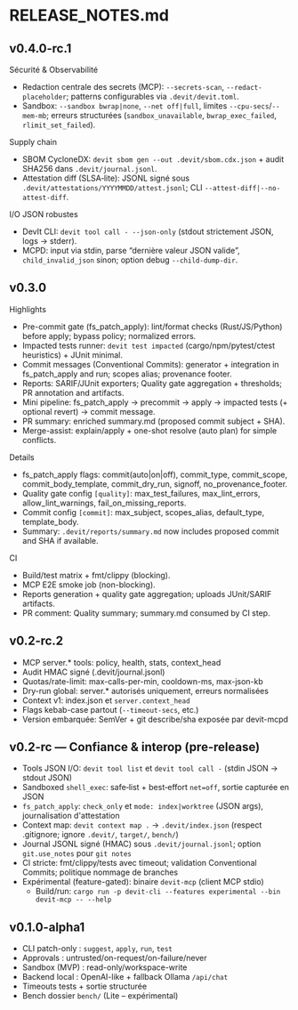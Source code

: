# RELEASE_NOTES.md

## v0.4.0-rc.1

Sécurité & Observabilité
- Redaction centrale des secrets (MCP): `--secrets-scan`, `--redact-placeholder`; patterns configurables via `.devit/devit.toml`.
- Sandbox: `--sandbox bwrap|none`, `--net off|full`, limites `--cpu-secs`/`--mem-mb`; erreurs structurées (`sandbox_unavailable`, `bwrap_exec_failed`, `rlimit_set_failed`).

Supply chain
- SBOM CycloneDX: `devit sbom gen --out .devit/sbom.cdx.json` + audit SHA256 dans `.devit/journal.jsonl`.
- Attestation diff (SLSA‑lite): JSONL signé sous `.devit/attestations/YYYYMMDD/attest.jsonl`; CLI `--attest-diff|--no-attest-diff`.

I/O JSON robustes
- DevIt CLI: `devit tool call - --json-only` (stdout strictement JSON, logs → stderr).
- MCPD: input via stdin, parse “dernière valeur JSON valide”, `child_invalid_json` sinon; option debug `--child-dump-dir`.

## v0.3.0

Highlights
- Pre-commit gate (fs_patch_apply): lint/format checks (Rust/JS/Python) before apply; bypass policy; normalized errors.
- Impacted tests runner: `devit test impacted` (cargo/npm/pytest/ctest heuristics) + JUnit minimal.
- Commit messages (Conventional Commits): generator + integration in fs_patch_apply and run; scopes alias; provenance footer.
- Reports: SARIF/JUnit exporters; Quality gate aggregation + thresholds; PR annotation and artifacts.
- Mini pipeline: fs_patch_apply → precommit → apply → impacted tests (+ optional revert) → commit message.
- PR summary: enriched summary.md (proposed commit subject + SHA).
- Merge-assist: explain/apply + one-shot resolve (auto plan) for simple conflicts.

Details
- fs_patch_apply flags: commit(auto|on|off), commit_type, commit_scope, commit_body_template, commit_dry_run, signoff, no_provenance_footer.
- Quality gate config `[quality]`: max_test_failures, max_lint_errors, allow_lint_warnings, fail_on_missing_reports.
- Commit config `[commit]`: max_subject, scopes_alias, default_type, template_body.
- Summary: `.devit/reports/summary.md` now includes proposed commit and SHA if available.

CI
- Build/test matrix + fmt/clippy (blocking).
- MCP E2E smoke job (non-blocking).
- Reports generation + quality gate aggregation; uploads JUnit/SARIF artifacts.
- PR comment: Quality summary; summary.md consumed by CI step.

## v0.2-rc.2
- MCP server.* tools: policy, health, stats, context_head
- Audit HMAC signé (.devit/journal.jsonl)
- Quotas/rate-limit: max-calls-per-min, cooldown-ms, max-json-kb
- Dry-run global: server.* autorisés uniquement, erreurs normalisées
- Context v1: index.json et `server.context_head`
- Flags kebab-case partout (`--timeout-secs`, etc.)
- Version embarquée: SemVer + git describe/sha exposée par devit-mcpd

## v0.2-rc — Confiance & interop (pre-release)
- Tools JSON I/O: `devit tool list` et `devit tool call -` (stdin JSON → stdout JSON)
- Sandboxed `shell_exec`: safe‑list + best‑effort `net=off`, sortie capturée en JSON
- `fs_patch_apply`: `check_only` et `mode: index|worktree` (JSON args), journalisation d'attestation
- Context map: `devit context map .` → `.devit/index.json` (respect .gitignore; ignore `.devit/`, `target/`, `bench/`)
- Journal JSONL signé (HMAC) sous `.devit/journal.jsonl`; option `git.use_notes` pour `git notes`
- CI stricte: fmt/clippy/tests avec timeout; validation Conventional Commits; politique nommage de branches
- Expérimental (feature-gated): binaire `devit-mcp` (client MCP stdio)
  - Build/run: `cargo run -p devit-cli --features experimental --bin devit-mcp -- --help`

## v0.1.0-alpha1
- CLI patch-only : `suggest`, `apply`, `run`, `test`
- Approvals : untrusted/on-request/on-failure/never
- Sandbox (MVP) : read-only/workspace-write
- Backend local : OpenAI-like + fallback Ollama `/api/chat`
- Timeouts tests + sortie structurée
- Bench dossier `bench/` (Lite – expérimental)
